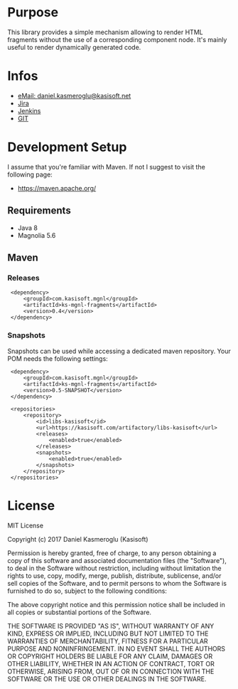 # Purpose

This library provides a simple mechanism allowing to render HTML fragments without the use of a corresponding component node.
It's mainly useful to render dynamically generated code.


# Infos

* [eMail: daniel.kasmeroglu@kasisoft.net](mailto:daniel.kasmeroglu@kasisoft.net)
* [Jira](https://kasisoft.com/jira/projects/MGNLFRAG)
* [Jenkins](https://kasisoft.com/jenkins/job/mgnl.ks-mgnl-fragments)
* [GIT](https://kasisoft.com/bitbucket/projects/MGNL/repos/ks-mgnl-fragments)


# Development Setup

I assume that you're familiar with Maven. If not I suggest to visit the following page:

* https://maven.apache.org/


## Requirements

* Java 8
* Magnolia 5.6


## Maven

### Releases

     <dependency>
         <groupId>com.kasisoft.mgnl</groupId>
         <artifactId>ks-mgnl-fragments</artifactId>
         <version>0.4</version>
     </dependency>


### Snapshots

Snapshots can be used while accessing a dedicated maven repository. Your POM needs the following settings:

     <dependency>
         <groupId>com.kasisoft.mgnl</groupId>
         <artifactId>ks-mgnl-fragments</artifactId>
         <version>0.5-SNAPSHOT</version>
     </dependency>
     
     <repositories>
         <repository>
             <id>libs-kasisoft</id>
             <url>https://kasisoft.com/artifactory/libs-kasisoft</url>
             <releases>
                 <enabled>true</enabled>
             </releases>
             <snapshots>
                 <enabled>true</enabled>
             </snapshots>
         </repository>
     </repositories>
     
     

# License

MIT License

Copyright (c) 2017 Daniel Kasmeroglu (Kasisoft)

Permission is hereby granted, free of charge, to any person obtaining a copy
of this software and associated documentation files (the "Software"), to deal
in the Software without restriction, including without limitation the rights
to use, copy, modify, merge, publish, distribute, sublicense, and/or sell
copies of the Software, and to permit persons to whom the Software is
furnished to do so, subject to the following conditions:

The above copyright notice and this permission notice shall be included in all
copies or substantial portions of the Software.

THE SOFTWARE IS PROVIDED "AS IS", WITHOUT WARRANTY OF ANY KIND, EXPRESS OR
IMPLIED, INCLUDING BUT NOT LIMITED TO THE WARRANTIES OF MERCHANTABILITY,
FITNESS FOR A PARTICULAR PURPOSE AND NONINFRINGEMENT. IN NO EVENT SHALL THE
AUTHORS OR COPYRIGHT HOLDERS BE LIABLE FOR ANY CLAIM, DAMAGES OR OTHER
LIABILITY, WHETHER IN AN ACTION OF CONTRACT, TORT OR OTHERWISE, ARISING FROM,
OUT OF OR IN CONNECTION WITH THE SOFTWARE OR THE USE OR OTHER DEALINGS IN THE
SOFTWARE.
